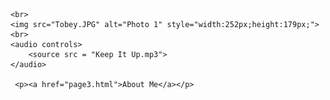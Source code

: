 
<html>
<head>
    <title>My Website Title</title>
</head>
<body>
    
    
    <br>
    <img src="Tobey.JPG" alt="Photo 1" style="width:252px;height:179px;">
    <br>
    <audio controls>
        <source src = "Keep It Up.mp3">
    </audio>

     <p><a href="page3.html">About Me</a></p>
    
</body>
</html>

